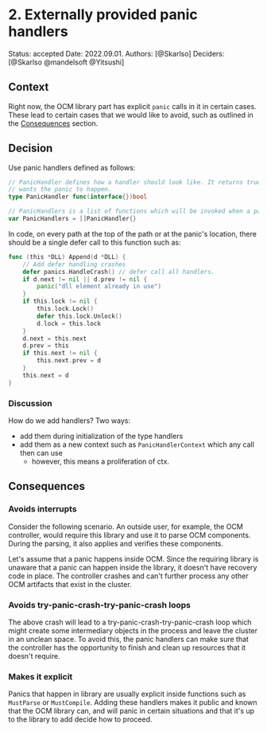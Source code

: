 # 2. Externally provided panic handlers

Status: accepted
Date: 2022.09.01.
Authors: [@Skarlso]
Deciders: [@Skarlso @mandelsoft @Yitsushi]

## Context

Right now, the OCM library part has explicit `panic` calls in it in certain cases. These lead to certain cases that we
would like to avoid, such as outlined in the [Consequences](#consequences) section.

## Decision

Use panic handlers defined as follows:

```go
// PanicHandler defines how a handler should look like. It returns true if the handler
// wants the panic to happen.
type PanicHandler func(interface{})bool

// PanicHandlers is a list of functions which will be invoked when a panic happens.
var PanicHandlers = []PanicHandler{}
```

In code, on every path at the top of the path or at the panic's location, there should be a single defer call to this
function such as:

```go
func (this *DLL) Append(d *DLL) {
    // Add defer handling crashes
    defer panics.HandleCrash() // defer call all handlers.
    if d.next != nil || d.prev != nil {
        panic("dll element already in use")
    }
    if this.lock != nil {
        this.lock.Lock()
        defer this.lock.Unlock()
        d.lock = this.lock
    }
    d.next = this.next
    d.prev = this
    if this.next != nil {
        this.next.prev = d
    }
    this.next = d
}
```

### Discussion

How do we add handlers? Two ways:

- add them during initialization of the type handlers
- add them as a new context such as `PanicHandlerContext` which any call then can use
  - however, this means a proliferation of ctx.

## Consequences

### Avoids interrupts

Consider the following scenario. An outside user, for example, the OCM controller, would require this library and use
it to parse OCM components. During the parsing, it also applies and verifies these components.

Let's assume that a panic happens inside OCM. Since the requiring library is unaware that a panic can happen inside the
library, it doesn't have recovery code in place. The controller crashes and can't further process any other OCM
artifacts that exist in the cluster.

### Avoids try-panic-crash-try-panic-crash loops

The above crash will lead to a try-panic-crash-try-panic-crash loop which might create some intermediary objects in the
process and leave the cluster in an unclean space. To avoid this, the panic handlers can make sure that the controller
has the opportunity to finish and clean up resources that it doesn't require.

### Makes it explicit

Panics that happen in library are usually explicit inside functions such as `MustParse` or `MustCompile`. Adding these
handlers makes it public and known that the OCM library can, and will panic in certain situations and that it's up to
the library to add decide how to proceed.
